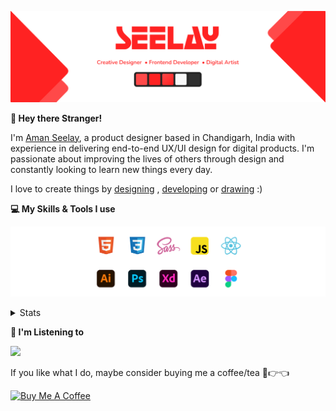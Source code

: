 [![banner](./images/seelay.svg)](https://www.seelay.in)

**👋 Hey there Stranger!**

I'm [Aman Seelay](https://www.seelay.in), a product designer based in Chandigarh, India with experience in delivering end-to-end UX/UI design for digital products. I'm passionate about improving the lives of others through design and constantly looking to learn new things every day.

I love to create things by [designing](https://www.seelay.in/#work) , [developing](https://www.seelay.in/#projects) or [drawing](https://art.seelay.in) :)

**💻 My Skills & Tools I use**

[![banner](./images/skills&tools.svg)](https://www.seelay.in/about)

<details>
  <summary>Stats</summary>

---

<!--START_SECTION:waka-->
![Profile Views](http://img.shields.io/badge/Profile%20Views-62-blue)

**🐱 My GitHub Data** 

> 🏆 245 Contributions in the Year 2022
 > 
> 📦 643.3 kB Used in GitHub's Storage 
 > 
> 💼 Opted to Hire
 > 
> 📜 2 Public Repositories 
 > 
> 🔑 34 Private Repositories  
 > 
**I'm a Night 🦉** 

```text
🌞 Morning    143 commits    ████░░░░░░░░░░░░░░░░░░░░░   16.46% 
🌆 Daytime    131 commits    ███░░░░░░░░░░░░░░░░░░░░░░   15.07% 
🌃 Evening    283 commits    ████████░░░░░░░░░░░░░░░░░   32.57% 
🌙 Night      312 commits    █████████░░░░░░░░░░░░░░░░   35.9%

```
📅 **I'm Most Productive on Monday** 

```text
Monday       158 commits    ████░░░░░░░░░░░░░░░░░░░░░   18.18% 
Tuesday      86 commits     ██░░░░░░░░░░░░░░░░░░░░░░░   9.9% 
Wednesday    110 commits    ███░░░░░░░░░░░░░░░░░░░░░░   12.66% 
Thursday     154 commits    ████░░░░░░░░░░░░░░░░░░░░░   17.72% 
Friday       113 commits    ███░░░░░░░░░░░░░░░░░░░░░░   13.0% 
Saturday     118 commits    ███░░░░░░░░░░░░░░░░░░░░░░   13.58% 
Sunday       130 commits    ███░░░░░░░░░░░░░░░░░░░░░░   14.96%

```


📊 **This Week I Spent My Time On** 

```text
⌚︎ Time Zone: Asia/Kolkata

💬 Programming Languages: 
JavaScript               9 hrs 59 mins       ████████████████░░░░░░░░░   66.42% 
Other                    2 hrs 32 mins       ████░░░░░░░░░░░░░░░░░░░░░   16.94% 
JSON                     1 hr 7 mins         █░░░░░░░░░░░░░░░░░░░░░░░░   7.43% 
YAML                     51 mins             █░░░░░░░░░░░░░░░░░░░░░░░░   5.75% 
Bash                     26 mins             ░░░░░░░░░░░░░░░░░░░░░░░░░   2.93%

🔥 Editors: 
VS Code                  12 hrs 1 min        █████████████████░░░░░░░░   70.48% 
Browser                  5 hrs 2 mins        ███████░░░░░░░░░░░░░░░░░░   29.52%

💻 Operating System: 
Windows                  14 hrs 32 mins      █████████████████████████   100.0%

```

**I Mostly Code in JavaScript** 

```text
JavaScript               27 repos            ███████████████████░░░░░░   77.14% 
TypeScript               8 repos             █████░░░░░░░░░░░░░░░░░░░░   22.86%

```



 Last Updated on 11/08/2022 00:41:14 UTC
<!--END_SECTION:waka-->

---

 </details>

**🎵 I'm Listening to**

<object data="https://now-play.vercel.app/api/generate?uid=7a17a86e-d6b7-43b5-8d9c-1d6dae42a779" >

  <img src="https://now-play.vercel.app/api/generate?uid=7a17a86e-d6b7-43b5-8d9c-1d6dae42a779" />

</object>

If you like what I do, maybe consider buying me a coffee/tea 🥺👉👈

<a href="https://www.buymeacoffee.com/seelay" target="_blank"><img src="https://cdn.buymeacoffee.com/buttons/v2/default-red.png" alt="Buy Me A Coffee" width="150" ></a>
